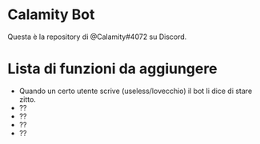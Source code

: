 # Calamity Bot
Questa è la repository di @Calamity#4072 su Discord.

# Lista di funzioni da aggiungere
 - Quando un certo utente scrive (useless/lovecchio) il bot li dice di stare zitto.
 - ??
 - ??
 - ??
 - ??
 
